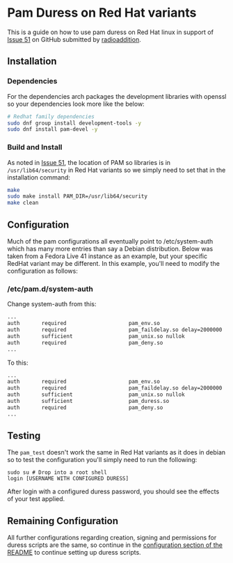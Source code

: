 # Pam Duress on Red Hat variants

This is a guide on how to use pam duress on Red Hat linux in support of
[Issue 51](https://github.com/nuvious/pam-duress/issues/51) on GitHub
submitted by [radioaddition](https://github.com/radioaddition).

## Installation 

### Dependencies

For the dependencies arch packages the development libraries with openssl
so your dependencies look more like the below:

```bash
# Redhat family dependencies
sudo dnf group install development-tools -y
sudo dnf install pam-devel -y
```

### Build and Install

As noted in [Issue 51](https://github.com/nuvious/pam-duress/issues/51), the
location of PAM so libraries is in `/usr/lib64/security` in Red Hat variants so
we simply need to set that in the installation command:

```bash
make
sudo make install PAM_DIR=/usr/lib64/security
make clean
```

## Configuration

Much of the pam configurations all eventually point to /etc/system-auth
which has many more entries than say a Debian distribution. Below was taken
from a Fedora Live 41 instance as an example, but your specific RedHat variant
may be different. In this example, you'll need to modify the configuration as
follows:

### /etc/pam.d/system-auth

Change system-auth from this:

```bash
...
auth       required                    pam_env.so
auth       required                    pam_faildelay.so delay=2000000
auth       sufficient                  pam_unix.so nullok
auth       required                    pam_deny.so
...
```

To this:

```bash
...
auth       required                    pam_env.so
auth       required                    pam_faildelay.so delay=2000000
auth       sufficient                  pam_unix.so nullok
auth       sufficient                  pam_duress.so
auth       required                    pam_deny.so
...
```

## Testing

The `pam_test` doesn't work the same in Red Hat variants as it does in debian
so to test the configuration you'll simply need to run the following:

```
sudo su # Drop into a root shell
login [USERNAME WITH CONFIGURED DURESS]
```

After login with a configured duress password, you should see the effects of
your test applied. 

## Remaining Configuration

All further configurations regarding creation, signing and permissions for
duress scripts are the same, so continue in the
[configuration section of the README](../README.md#configuration) to continue
setting up duress scripts.
